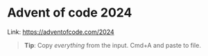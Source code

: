 # Advent of code 2024

Link: https://adventofcode.com/2024

> **Tip**: Copy *everything* from the input. Cmd+A and paste to file.
